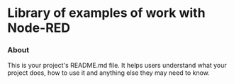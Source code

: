 Library of examples of work with Node-RED
====

### About

This is your project's README.md file. It helps users understand what your
project does, how to use it and anything else they may need to know.